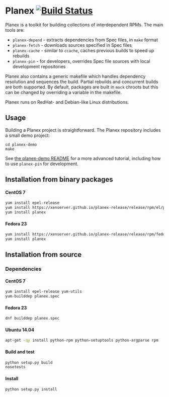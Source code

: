 # Planex [![Build Status](https://travis-ci.org/xenserver/planex.svg?branch=master)](https://travis-ci.org/xenserver/planex)

Planex is a toolkit for building collections of interdependent RPMs.  The main tools are:

* `planex-depend` - extracts dependencies from Spec files, in `make` format
* `planex-fetch` - downloads sources specified in Spec files
* `planex-cache` - similar to `ccache`, caches previous builds to speed up rebuilds
* `planex-pin` - for developers, overrides Spec file sources with local development repositories

Planex also contains a generic makefile which handles dependency resolution and sequences the build.   Partial rebuilds and concurrent builds are both supported.   By default, packages are built in `mock` chroots but this can be changed by overriding a variable in the makefile.

Planex runs on RedHat- and Debian-like Linux distributions.

## Usage


Building a Planex project is straightforward.   The Planex repository includes a small demo project:
```
cd planex-demo
make
```
See [the planex-demo README](planex-demo/README.md) for a more advanced tutorial, including how to use `planex-pin` for development.

## Installation from binary packages

#### CentOS 7
```bash
yum install epel-release
yum install https://xenserver.github.io/planex-release/release/rpm/el/planex-release-7-1.noarch.rpm
yum install planex
```

#### Fedora 23
```bash
yum install https://xenserver.github.io/planex-release/release/rpm/fedora/planex-release-23-1.noarch.rpm
yum install planex
```

## Installation from source

### Dependencies

#### CentOS 7
```bash
yum install epel-release yum-utils
yum-builddep planex.spec
```
#### Fedora 23
```bash
dnf builddep planex.spec
```
#### Ubuntu 14.04
```bash
apt-get -qy install python-rpm python-setuptools python-argparse rpm
```

#### Build and test
```bash
python setup.py build
nosetests
```
#### Install
```bash
python setup.py install
```
